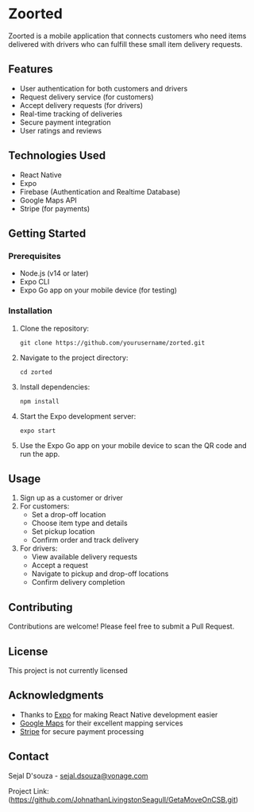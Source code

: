 # Zoorted

Zoorted is a mobile application that connects customers who need items delivered with drivers who can fulfill these small item delivery requests.

## Features

- User authentication for both customers and drivers
- Request delivery service (for customers)
- Accept delivery requests (for drivers)
- Real-time tracking of deliveries
- Secure payment integration
- User ratings and reviews

## Technologies Used

- React Native
- Expo
- Firebase (Authentication and Realtime Database)
- Google Maps API
- Stripe (for payments)

## Getting Started

### Prerequisites

- Node.js (v14 or later)
- Expo CLI
- Expo Go app on your mobile device (for testing)

### Installation

1. Clone the repository:

   ```
   git clone https://github.com/yourusername/zorted.git
   ```

2. Navigate to the project directory:

   ```
   cd zorted
   ```

3. Install dependencies:

   ```
   npm install
   ```

4. Start the Expo development server:

   ```
   expo start
   ```

5. Use the Expo Go app on your mobile device to scan the QR code and run the app.

## Usage

1. Sign up as a customer or driver
2. For customers:
   - Set a drop-off location
   - Choose item type and details
   - Set pickup location
   - Confirm order and track delivery
3. For drivers:
   - View available delivery requests
   - Accept a request
   - Navigate to pickup and drop-off locations
   - Confirm delivery completion

## Contributing

Contributions are welcome! Please feel free to submit a Pull Request.

## License

This project is not currently licensed

## Acknowledgments

- Thanks to [Expo](https://expo.dev/) for making React Native development easier
- [Google Maps](https://developers.google.com/maps) for their excellent mapping services
- [Stripe](https://stripe.com/) for secure payment processing

## Contact

Sejal D'souza - sejal.dsouza@vonage.com

Project Link: (https://github.com/JohnathanLivingstonSeagull/GetaMoveOnCSB.git)
